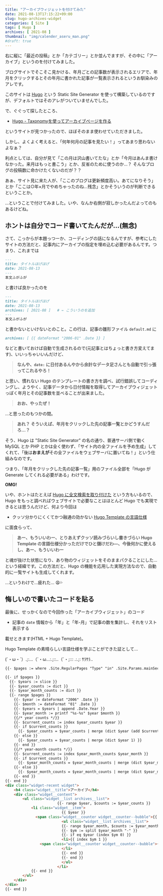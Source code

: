 ```yaml
---
title: "アーカイブウィジェットを付けてみた"
date: 2021-08-13T17:15:22+09:00
slug: hugo-archives-widget
categories: [ Site ]
tags: [ Hugo ]
archives: [ 2021-08 ]
thumbnail: "img/calender_aseru_man.png"
#draft: true
---
```

右に縦に「最近の投稿」とか「カテゴリー」とか並んでますが、その中に「アーカイブ」というのを付けてみました。

ブログサイトでそこそこ見かける、年月ごとの記事数が表示されるエリアで、年月をクリックするとその年月に書かれた記事が一覧表示されるというお馴染みのアレです。

このサイトは [Hugo](https://gohugo.io/) という Static Site Generator を使って構築しているのですが、デフォルトではそのアレがついていませんでした。

で、ぐぐって探したところ、

- [Hugo - Taxonomyを使ってアーカイブページを作る](https://suihan74.github.io/posts/2020/01_20_00_hugo_taxonomies/)

というサイトが見つかったので、ほぼそのまま使わせていただきました。

しかし、よくよく考えると、「何年何月の記事を見たい！」ってあまり思わないよなぁ？

利点としては、自分が見て「この月は沢山書いてたな」とか「今月はあんま書けなかった。来月はもっと書こう」とか、反省のために使うのか…？ そんなブログの投稿数に命かけたくないのだが？？

あぁ、サイト見に来た人が、「ここのブログは更新頻度高い。あてになりそう」とか「ここは○年×月でやめちゃったのね…残念」とかそういうのが判断できるということか。

…ということで付けてみました。いや、なんか右側が寂しかったんだよってのもあるけどね。

## ホントは自分でコード書いてたんだが…(無念)

さて、こっからが本題っつーか、コーディングの話になるんですが、参考にしたサイトの方法だと、記事内にアーカイブの指定を埋め込む必要があるんです。つまり、これまでは

```markdown
---
title: タイトルほげほげ
date: 2021-08-13
---
本文ふがふが
```

と書けば良かったのを

```markdown
---
title: タイトルほげほげ
date: 2021-08-13
archives: [ 2021-08 ]   # ← こういうのを追加
---
本文ふがふが
```

と書かないといけないとのこと。この行は、記事の雛形ファイル `default.md` に

```markdown
archives: [ {{ dateFormat "2006-01" .Date }} ]
```

などと書いておけば自動で生成されるので(元記事とはちょっと書き方変えてます)、いいっちゃいいんだけど、

> **なんや、`date:` に日付あるんやから余計なデータ足さんとも自動で引っ張ってこれるやろ！**

と思い、慣れない Hugo のテンプレートの書き方を調べ、試行錯誤してコーディングし、ようやく、記事データから日付情報を取得してアーカイブウィジェットっぽく年月とその記事数を並べることが出来ました。

> **おお、やったぜ！**

…と思ったのもつかの間。

> **あれ？ そういえば、年月をクリックした先の記事一覧とかどうすんだろ…？**

そう、Hugo は "Static Site Generator" の名の通り、普通サーバ側で動く MySQL とか PHP とかは全く使わず、「サイト内の全ファイルを予め生成」してくれて、「後は**おまえが**その全ファイルをウェブサーバに置いてね！」という仕組みなのです。

つまり、「年月をクリックした先の記事一覧」用のファイル全部を「Hugo が Generate してくれる必要がある」わけです。

**OMG!**

いや、ホントはたとえば [Hugo に全文検索を取り付けた](https://rs.luminousspice.com/hugo-site-search/) という方もいるので、Hugo をもっと調べればウェブサイトで必要なことはほとんど Hugo でも実現できるとは思うんだけど、何より今回は

- クッソ分かりにくくてかつ融通の効かない [Hugo Template の言語仕様](https://gohugo.io/templates/)

に面食らって、

> **あー、もういいわー、とりあえずクッソ読みづらいし書きづらい Hugo Template の言語仕様分かっただけでひと儲けだわ―、今後何かに使えるし、あー、もういいわー**

と魂が抜けた状態になり、あり物のウィジェットをそのままパクることにした…という経緯です。この方法だと、Hugo の機能を応用した実現方法なので、自動的に一覧サイトも生成してくれます。

…というわけで…疲れた… :weary::sweat_drops:

## 悔しいので書いたコードを貼る

最後に、せっかくなので今回作った「アーカイブウィジェット」のコード

- 記事の `date` 情報から「年」と「年-月」で記事の数を集計し、それをリスト表示する

載せときます(HTML + Hugo Template)。

Hugo Template の素晴らしい言語仕様を学ぶことができた証として…

(´・ω・`）.;:…（´・ω...:.;::..（´・;::: .:.;: ｻﾗｻﾗ..

```html
{{- $pages := where .Site.RegularPages "Type" "in" .Site.Params.mainSections }}

{{- if $pages }}
  {{- $years := slice }}
  {{- $year_counts := dict }}
  {{- $year_month_counts := dict }}
  {{- range $pages }}
    {{- $year := dateFormat "2006" .Date }}
    {{- $month := dateFormat "01" .Date }}
    {{- $years = $years | append .Date.Year }}
    {{- $year_month := printf "%s-%s" $year $month }}
    {{/* year counts */}}
    {{- $current_counts := index $year_counts $year }}
    {{- if $current_counts }}
      {{- $year_counts = $year_counts | merge (dict $year (add $current_counts 1)) }}
    {{- else }}
      {{- $year_counts = $year_counts | merge (dict $year 1) }}
    {{- end }}
    {{/* year-month counts */}}
    {{- $current_counts := index $year_month_counts $year_month }}
    {{- if $current_counts }}
      {{- $year_month_counts = $year_month_counts | merge (dict $year_month (add $current_counts 1)) }}
    {{- else }}
      {{- $year_month_counts = $year_month_counts | merge (dict $year_month 1) }}
    {{- end }}
{{- end }}
<div class="widget-recent widget">
	<h4 class="widget__title">アーカイブ</h4>
	<div class="widget__content">
		<ul class="widget__list archives__list">
                        {{- range $year, $counts := $year_counts }}
			<li class="widget__item">
                          {{ $year }}
			  <span class="widget__counter widget__counter--bubble">{{ $counts }}</span>
                          <ul class="widget__list archives__list">
                          {{- range $year_month, $counts := $year_month_counts }}
                          {{- $ym := split $year_month "-" }}
                          {{- if eq $year (index $ym 0) }}
                          <li>{{ index $ym 1 }}
			    <span class="widget__counter widget__counter--bubble">{{ $counts }}</span>
                          </li>
                          {{- end }}
                          {{- end }}
                          </ul>
                        </li>
			{{- end }}
		</ul>
	</div>
</div>
{{- end }}
```
